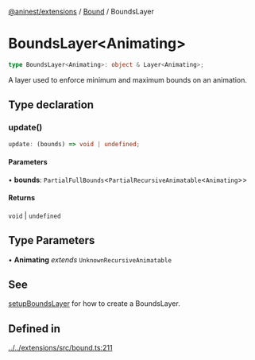 [@aninest/extensions](../../index.md) / [Bound](../index.md) / BoundsLayer

# BoundsLayer\<Animating\>

```ts
type BoundsLayer<Animating>: object & Layer<Animating>;
```

A layer used to enforce minimum and maximum bounds on an animation.

## Type declaration

### update()

```ts
update: (bounds) => void | undefined;
```

#### Parameters

• **bounds**: `PartialFullBounds`\<`PartialRecursiveAnimatable`\<`Animating`\>\>

#### Returns

`void` \| `undefined`

## Type Parameters

• **Animating** *extends* `UnknownRecursiveAnimatable`

## See

[setupBoundsLayer](../functions/setupBoundsLayer.md) for how to create a BoundsLayer.

## Defined in

[../../extensions/src/bound.ts:211](https://github.com/zphrs/aninest/blob/8c5d5cec878cb0688cbcb852e4de66105e356f88/extensions/src/bound.ts#L211)
